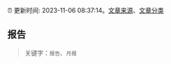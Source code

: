 :alarm_clock: 更新时间: 2023-11-06 08:37:14。[文章来源](/README.md)、[文章分类](/TAGS.md)

## 报告


> 关键字：`报告`、`月报`



